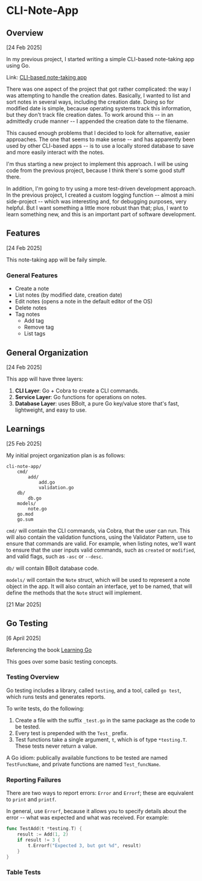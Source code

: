 # CLI-Note-App

## Overview

[24 Feb 2025]

In my previous project, I started writing a simple CLI-based note-taking app using Go.

Link: [CLI-based note-taking app](https://github.com/rhysmah/note-app)

There was one aspect of the project that got rather complicated: the way I was attempting to handle the creation dates. Basically, I wanted to list and sort notes in several ways, including the creation date. Doing so for modified date is simple, because operating systems track this information, but they don't track file creation dates. To work around this -- in an admittedly crude manner -- I appended the creation date to the filename.

This caused enough problems that I decided to look for alternative, easier approaches. The one that seems to make sense -- and has apparently been used by other CLI-based apps -- is to use a locally stored database to save and more easily interact with the notes.

I'm thus starting a new project to implement this approach. I will be using code from the previous project, because I think there's some good stuff there.

In addition, I'm going to try using a more test-driven development approach. In the previous project, I created a custom logging function -- almost a mini side-project -- which was interesting and, for debugging purposes, very helpful. But I want something a little more robust than that; plus, I want to learn something new, and this is an important part of software development.

## Features

[24 Feb 2025]

This note-taking app will be faily simple.

### General Features
- Create a note
- List notes (by modified date, creation date)
- Edit notes (opens a note in the default editor of the OS)
- Delete notes
- Tag notes 
    - Add tag
    - Remove tag
    - List tags

## General Organization

[24 Feb 2025]

This app will have three layers:

1. **CLI Layer**: Go + Cobra to create a CLI commands.
2. **Service Layer**: Go functions for operations on notes.
3. **Database Layer**: uses BBolt, a pure Go key/value store that's fast, lightweight, and easy to use.

## Learnings

[25 Feb 2025]

My initial project organization plan is as follows:

```
cli-note-app/
    cmd/
        add/
            add.go
            validation.go
    db/
        db.go
    models/
        note.go
    go.mod
    go.sum
```

`cmd/` will contain the CLI commands, via Cobra, that the user can run. This will also contain the validation functions,
using the Validator Pattern, use to ensure that commands are valid. For example, when listing notes, we'll want to ensure that the user inputs valid commands, such as `created` or `modified`, and valid flags, such as `-asc` or `--desc`.

`db/` will contain BBolt database code.

`models/` will contain the `Note` struct, which will be used to represent a note object in the app. It will also contain an
interface, yet to be named, that will define the methods that the `Note` struct will implement.


[21 Mar 2025]



## Go Testing

[6 April 2025]

Referencing the book [Learning Go](https://learning.oreilly.com/library/view/learning-go-2nd/9781098139285/ch15.html)

This goes over some basic testing concepts.

### Testing Overview

Go testing includes a library, called `testing`, and a tool, called `go test`, which runs tests and generates reports.

To write tests, do the following:

1. Create a file with the suffix `_test.go` in the same package as the code to be tested.
2. Every test is prepended with the `Test_` prefix.
3. Test functions take a single argument, `t`, which is of type `*testing.T`. These tests never return a value.

A Go idiom: publically available functions to be tested are named `TestFuncName`, and private functions are named `Test_funcName`. 

### Reporting Failures
There are two ways to report errors: `Error` and `Errorf`; these are equivalent to `print` and `printf`.

In general, use `Errorf`, because it allows you to specify details about the error -- what was expected and what was received. For example:

```go
func TestAdd(t *testing.T) {
    result := Add(1, 2)
    if result != 3 {
        t.Errorf("Expected 3, but got %d", result)
    }
}
```

### Table Tests
